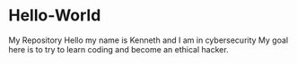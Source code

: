 # Hello-World
My Repository
Hello my name is Kenneth and I am in cybersecurity
My goal here is to try to learn coding and become an ethical hacker.
